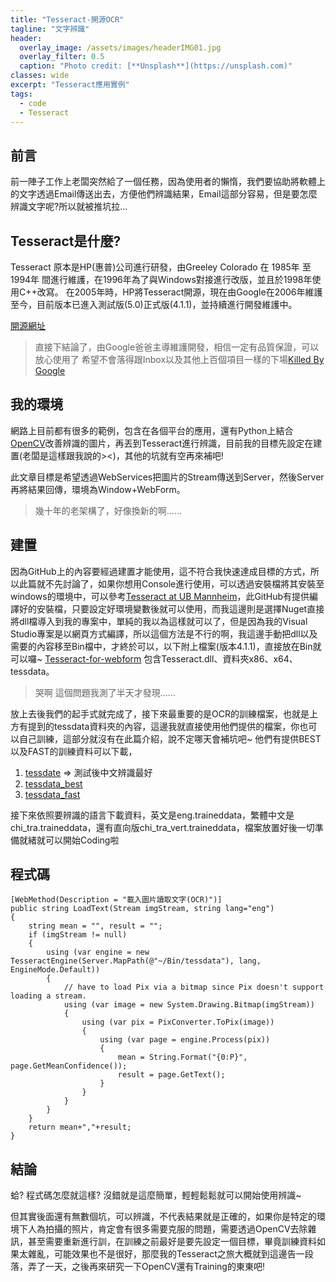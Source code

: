 ```yaml
---
title: "Tesseract-開源OCR"
tagline: "文字辨識"
header:
  overlay_image: /assets/images/headerIMG01.jpg
  overlay_filter: 0.5
  caption: "Photo credit: [**Unsplash**](https://unsplash.com)"
classes: wide
excerpt: "Tesseract應用實例"
tags:
  - code
  - Tesseract
---
```


## 前言

前一陣子工作上老闆突然給了一個任務，因為使用者的懶惰，我們要協助將軟體上的文字透過Email傳送出去，方便他們辨識結果，Email這部分容易，但是要怎麼辨識文字呢?所以就被推坑拉...

## Tesseract是什麼?

Tesseract 原本是HP(惠普)公司進行研發，由Greeley Colorado 在 1985年 至 1994年 間進行維護，在1996年為了與Windows對接進行改版，並且於1998年使用C++改寫。
在2005年時，HP將Tesseract開源，現在由Google在2006年維護至今，目前版本已進入測試版(5.0)正式版(4.1.1)，並持續進行開發維護中。

[開源網址](https://github.com/tesseract-ocr/tesseract)

> 直接下結論了，由Google爸爸主導維護開發，相信一定有品質保證，可以放心使用了
> 希望不會落得跟Inbox以及其他上百個項目一樣的下場[Killed By Google](https://killedbygoogle.com/)

## 我的環境

網路上目前都有很多的範例，包含在各個平台的應用，還有Python上結合[OpenCV](https://opencv.org/)改善辨識的圖片，再丟到Tesseract進行辨識，目前我的目標先設定在建置(老闆是這樣跟我說的><)，其他的坑就有空再來補吧!

此文章目標是希望透過WebServices把圖片的Stream傳送到Server，然後Server再將結果回傳，環境為Window+WebForm。

> 幾十年的老架構了，好像換新的啊......

## 建置

因為GitHub上的內容要經過建置才能使用，這不符合我快速達成目標的方式，所以此篇就不先討論了，如果你想用Console進行使用，可以透過安裝檔將其安裝至windows的環境中，可以參考[Tesseract at UB Mannheim](https://github.com/UB-Mannheim/tesseract/wiki)，此GitHub有提供編譯好的安裝檔，只要設定好環境變數後就可以使用，而我這邊則是選擇Nuget直接將dll檔導入到我的專案中，單純的我以為這樣就可以了，但是因為我的Visual Studio專案是以網頁方式編譯，所以這個方法是不行的啊，我這邊手動把dll以及需要的內容移至Bin檔中，才終於可以，以下附上檔案(版本4.1.1)，直接放在Bin就可以囉~
[Tesseract-for-webform](https://github.com/joysrr/Tesseract-for-webform)
包含Tesseract.dll、資料夾x86、x64、tessdata。

> 哭啊 這個問題我測了半天才發現......

放上去後我們的起手式就完成了，接下來最重要的是OCR的訓練檔案，也就是上方有提到的tessdata資料夾的內容，這邊我就直接使用他們提供的檔案，你也可以自己訓練，這部分就沒有在此篇介紹，說不定哪天會補坑吧~
他們有提供BEST以及FAST的訓練資料可以下載，

1. [tessdate](https://github.com/tesseract-ocr/tessdata) => 測試後中文辨識最好
2. [tessdata_best](https://github.com/tesseract-ocr/tessdata_best)
3. [tessdata_fast](https://github.com/tesseract-ocr/tessdata_fast)

接下來依照要辨識的語言下載資料，英文是eng.traineddata，繁體中文是chi_tra.traineddata，還有直向版chi_tra_vert.traineddata，檔案放置好後一切準備就緒就可以開始Coding啦

## 程式碼

	[WebMethod(Description = "載入圖片讀取文字(OCR)")]
    public string LoadText(Stream imgStream, string lang="eng")
    {
		string mean = "", result = "";
        if (imgStream != null)
        {
            using (var engine = new TesseractEngine(Server.MapPath(@"~/Bin/tessdata"), lang, EngineMode.Default))
            {
                // have to load Pix via a bitmap since Pix doesn't support loading a stream.
                using (var image = new System.Drawing.Bitmap(imgStream))
                {
                    using (var pix = PixConverter.ToPix(image))
                    {
                        using (var page = engine.Process(pix))
                        {
                            mean = String.Format("{0:P}", page.GetMeanConfidence());
                            result = page.GetText();
                        }
                    }
                }
            }
        }
        return mean+","+result;
    }

## 結論
蛤? 程式碼怎麼就這樣?
沒錯就是這麼簡單，輕輕鬆鬆就可以開始使用辨識~

但其實後面還有無數個坑，可以辨識，不代表結果就是正確的，如果你是特定的環境下人為拍攝的照片，肯定會有很多需要克服的問題，需要透過OpenCV去除雜訊，甚至需要重新進行訓，在訓練之前最好是要先設定一個目標，畢竟訓練資料如果太雜亂，可能效果也不是很好，那麼我的Tesseract之旅大概就到這邊告一段落，弄了一天，之後再來研究一下OpenCV還有Training的東東吧!










<!--stackedit_data:
eyJoaXN0b3J5IjpbLTg4OTgzNTA1NywtMTUzNTAzMDI2NywtMj
Y5MzA4NDk2LC0xNjMwNTQwOTkxLDExMTg0MDIxNCwxOTA0NTY1
ODg3XX0=
-->
